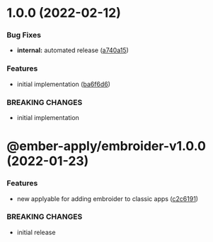 # 1.0.0 (2022-02-12)


### Bug Fixes

* **internal:** automated release ([a740a15](https://github.com/NullVoxPopuli/ember-addon-migrator/commit/a740a1506d79e6d5dc108c11bb872f1a70a63ed3))


### Features

* initial implementation ([ba6f6d6](https://github.com/NullVoxPopuli/ember-addon-migrator/commit/ba6f6d6bc1f181b491b7eac463c9a8dedc2d99bb))


### BREAKING CHANGES

* initial implementation

# @ember-apply/embroider-v1.0.0 (2022-01-23)


### Features

* new applyable for adding embroider to classic apps ([c2c6191](https://github.com/NullVoxPopuli/ember-apply/commit/c2c6191d9148d2c3694f0a84d61078f7fb9b36da))


### BREAKING CHANGES

* initial release
